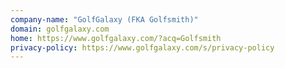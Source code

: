 ```yaml
---
company-name: "GolfGalaxy (FKA Golfsmith)"
domain: golfgalaxy.com
home: https://www.golfgalaxy.com/?acq=Golfsmith
privacy-policy: https://www.golfgalaxy.com/s/privacy-policy
---
```




